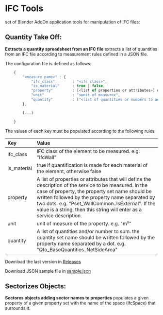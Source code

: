 # IFC Tools

set of Blender AddOn application tools for manipulation of IFC files:

## Quantity Take Off:
    
**Extracts a quantity spreadsheet from an IFC file**
extracts a list of quantities from an IFC file according to measurement rules defined in a JSON file.

The configuration file is defined as follows:
~~~~javascript
    {
        "<measure name>" : {
            "ifc_class"        : "<ifc class>",
            "is_material"      : true | false,
            "property"         : [<list of properties or attributes>] or "<description>",
            "unit"             : "<unit of measure>",
            "quantity"         : ["<list of quantities or numbers to add>"]
        },

        (...)    

    }
~~~~


The values of each key must be populated according to the following rules:

Key   | Value
:----- | :------
ifc_class | IFC class of the element to be measured. e.g. "IfcWall"
is_material | true if quantification is made for each material of the element, otherwise false
property | A list of properties or attributes that will define the description of the service to be measured. In the case of property, the property set name should be written followed by the property name separated by two dots. e.g. "Pset_WallCommon..IsExternal". If the value is a string, then this string will enter as a service description.
unit | unit of measure of the property. e.g. "m²"
quantity | A list of quantities and/or number to sum. the quantity set name should be written followed by the property name separated by a dot. e.g. "Qto_BaseQuantities..NetSideArea"

Download the last version in [Releases](https://github.com/c4rlosdias/IFC-Tools/releases)

Download JSON sample file in [sample.json](https://github.com/c4rlosdias/IFC-Tools/blob/main/settings.json)

## Sectorizes Objects:
    
**Sectores objects adding sector names to properties**
populates a given property of a given property set with the name of the space (IfcSpace) that surrounds it.
